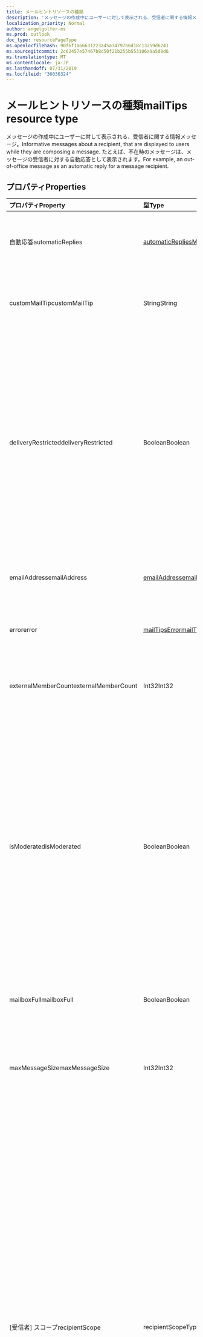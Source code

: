 ```yaml
---
title: メールヒントリソースの種類
description: 'メッセージの作成中にユーザーに対して表示される、受信者に関する情報メッセージ。 たとえば、不在時のメッセージ '
localization_priority: Normal
author: angelgolfer-ms
ms.prod: outlook
doc_type: resourcePageType
ms.openlocfilehash: 90f6f1a66631223a45a34797b6d18c13259d6241
ms.sourcegitcommit: 2c62457e57467b8d50f21b255b553106a9a5d8d6
ms.translationtype: MT
ms.contentlocale: ja-JP
ms.lasthandoff: 07/31/2019
ms.locfileid: "36036324"
---
```

# <a name="mailtips-resource-type"></a><span data-ttu-id="5c230-104">メールヒントリソースの種類</span><span class="sxs-lookup"><span data-stu-id="5c230-104">mailTips resource type</span></span>

<span data-ttu-id="5c230-105">メッセージの作成中にユーザーに対して表示される、受信者に関する情報メッセージ。</span><span class="sxs-lookup"><span data-stu-id="5c230-105">Informative messages about a recipient, that are displayed to users while they are composing a message.</span></span> <span data-ttu-id="5c230-106">たとえば、不在時のメッセージは、メッセージの受信者に対する自動応答として表示されます。</span><span class="sxs-lookup"><span data-stu-id="5c230-106">For example, an out-of-office message as an automatic reply for a message recipient.</span></span>


## <a name="properties"></a><span data-ttu-id="5c230-107">プロパティ</span><span class="sxs-lookup"><span data-stu-id="5c230-107">Properties</span></span>
| <span data-ttu-id="5c230-108">プロパティ</span><span class="sxs-lookup"><span data-stu-id="5c230-108">Property</span></span>     | <span data-ttu-id="5c230-109">型</span><span class="sxs-lookup"><span data-stu-id="5c230-109">Type</span></span>   |<span data-ttu-id="5c230-110">説明</span><span class="sxs-lookup"><span data-stu-id="5c230-110">Description</span></span>|
|:---------------|:--------|:----------|
| <span data-ttu-id="5c230-111">自動応答</span><span class="sxs-lookup"><span data-stu-id="5c230-111">automaticReplies</span></span> | [<span data-ttu-id="5c230-112">automaticRepliesMailTips</span><span class="sxs-lookup"><span data-stu-id="5c230-112">automaticRepliesMailTips</span></span>](../resources/automaticrepliesmailtips.md) | <span data-ttu-id="5c230-113">受信者によって設定されている場合、自動応答のメールヒント。</span><span class="sxs-lookup"><span data-stu-id="5c230-113">Mail tips for automatic reply if it has been set up by the recipient.</span></span> |
| <span data-ttu-id="5c230-114">customMailTip</span><span class="sxs-lookup"><span data-stu-id="5c230-114">customMailTip</span></span> | <span data-ttu-id="5c230-115">String</span><span class="sxs-lookup"><span data-stu-id="5c230-115">String</span></span> | <span data-ttu-id="5c230-116">受信者のメールボックスに設定できるカスタムメールヒント。</span><span class="sxs-lookup"><span data-stu-id="5c230-116">A custom mail tip that can be set on the recipient's mailbox.</span></span> |
| <span data-ttu-id="5c230-117">deliveryRestricted</span><span class="sxs-lookup"><span data-stu-id="5c230-117">deliveryRestricted</span></span>| <span data-ttu-id="5c230-118">Boolean</span><span class="sxs-lookup"><span data-stu-id="5c230-118">Boolean</span></span> | <span data-ttu-id="5c230-119">受信者のメールボックスが制限されているかどうか。たとえば、事前に定義された送信者の一覧からのメッセージの受信、送信者の定義済みリストからのメッセージの拒否、認証済みの送信者からのメッセージの受信のみを行います。</span><span class="sxs-lookup"><span data-stu-id="5c230-119">Whether the recipient's mailbox is restricted, for example, accepting messages from only a predefined list of senders, rejecting messages from a predefined list of senders, or accepting messages from only authenticated senders.</span></span> |
| <span data-ttu-id="5c230-120">emailAddress</span><span class="sxs-lookup"><span data-stu-id="5c230-120">emailAddress</span></span> | [<span data-ttu-id="5c230-121">emailAddress</span><span class="sxs-lookup"><span data-stu-id="5c230-121">emailAddress</span></span>](../resources/emailaddress.md) | <span data-ttu-id="5c230-122">メールヒントを取得する受信者の電子メールアドレス。</span><span class="sxs-lookup"><span data-stu-id="5c230-122">The email address of the recipient to get mailtips for.</span></span> |
| <span data-ttu-id="5c230-123">error</span><span class="sxs-lookup"><span data-stu-id="5c230-123">error</span></span> | [<span data-ttu-id="5c230-124">mailTipsError</span><span class="sxs-lookup"><span data-stu-id="5c230-124">mailTipsError</span></span>](../resources/mailtipserror.md) | <span data-ttu-id="5c230-125">[Getmailtips ヒント](../api/user-getmailtips.md)アクション中に発生するエラー。</span><span class="sxs-lookup"><span data-stu-id="5c230-125">Errors that occur during the [getMailTips](../api/user-getmailtips.md) action.</span></span> |
| <span data-ttu-id="5c230-126">externalMemberCount</span><span class="sxs-lookup"><span data-stu-id="5c230-126">externalMemberCount</span></span> | <span data-ttu-id="5c230-127">Int32</span><span class="sxs-lookup"><span data-stu-id="5c230-127">Int32</span></span> | <span data-ttu-id="5c230-128">受信者が配布リストの場合の外部メンバーの数。</span><span class="sxs-lookup"><span data-stu-id="5c230-128">The number of external members if the recipient is a distribution list.</span></span> |
| <span data-ttu-id="5c230-129">isModerated</span><span class="sxs-lookup"><span data-stu-id="5c230-129">isModerated</span></span> |<span data-ttu-id="5c230-130">Boolean</span><span class="sxs-lookup"><span data-stu-id="5c230-130">Boolean</span></span>  | <span data-ttu-id="5c230-131">受信者にメッセージを送信するには承認が必要であるかどうか。</span><span class="sxs-lookup"><span data-stu-id="5c230-131">Whether sending messages to the recipient requires approval.</span></span> <span data-ttu-id="5c230-132">たとえば、受信者が大きな配布リストであり、その配布リストに送信されたメッセージを承認するようにモデレーターが設定されている場合、または受信者にメッセージを送信する場合は、受信者の上司の承認が必要です。</span><span class="sxs-lookup"><span data-stu-id="5c230-132">For example, if the recipient is a large distribution list and a moderator has been set up to approve messages sent to that distribution list, or if sending messages to a recipient requires approval of the recipient's manager.</span></span> |
| <span data-ttu-id="5c230-133">mailboxFull</span><span class="sxs-lookup"><span data-stu-id="5c230-133">mailboxFull</span></span> | <span data-ttu-id="5c230-134">Boolean</span><span class="sxs-lookup"><span data-stu-id="5c230-134">Boolean</span></span> | <span data-ttu-id="5c230-135">メールボックスのすべての受信者の状態。</span><span class="sxs-lookup"><span data-stu-id="5c230-135">The mailbox full status of the recipient.</span></span> |
| <span data-ttu-id="5c230-136">maxMessageSize</span><span class="sxs-lookup"><span data-stu-id="5c230-136">maxMessageSize</span></span> | <span data-ttu-id="5c230-137">Int32</span><span class="sxs-lookup"><span data-stu-id="5c230-137">Int32</span></span> | <span data-ttu-id="5c230-138">受信者の組織またはメールボックスに対して構成された最大メッセージサイズ。</span><span class="sxs-lookup"><span data-stu-id="5c230-138">The maximum message size that has been configured for the recipient's organization or mailbox.</span></span> |
| <span data-ttu-id="5c230-139">[受信者] スコープ</span><span class="sxs-lookup"><span data-stu-id="5c230-139">recipientScope</span></span> | <span data-ttu-id="5c230-140">recipientScopeType</span><span class="sxs-lookup"><span data-stu-id="5c230-140">recipientScopeType</span></span> | <span data-ttu-id="5c230-141">受信者の範囲。</span><span class="sxs-lookup"><span data-stu-id="5c230-141">The scope of the recipient.</span></span> <span data-ttu-id="5c230-142">可能な値は、`none`、`internal`、`external`、`externalPartner`、`externalNonParther` です。</span><span class="sxs-lookup"><span data-stu-id="5c230-142">Possible values are: `none`, `internal`, `external`, `externalPartner`, `externalNonParther`.</span></span> <span data-ttu-id="5c230-143">たとえば、管理者は別の組織を "パートナー" に設定することができます。</span><span class="sxs-lookup"><span data-stu-id="5c230-143">For example, an administrator can set another organization to be its "partner".</span></span> <span data-ttu-id="5c230-144">特定の範囲で特定のメールヒントにアクセスできるようにするには、スコープを使用すると便利です。</span><span class="sxs-lookup"><span data-stu-id="5c230-144">The scope is useful if an administrator wants certain mailtips to be accessible to certain scopes.</span></span> <span data-ttu-id="5c230-145">また、送信者に対して、メッセージが組織を離れていることを通知し、言葉、語調、およびコンテンツについての正しい判断を支援するためにも役立ちます。</span><span class="sxs-lookup"><span data-stu-id="5c230-145">It's also useful to senders to inform them that their message may leave the organization, helping them make the correct decisions about wording, tone and content.</span></span>|
| <span data-ttu-id="5c230-146">受信者候補</span><span class="sxs-lookup"><span data-stu-id="5c230-146">recipientSuggestions</span></span> | <span data-ttu-id="5c230-147">[recipient](../resources/recipient.md) collection</span><span class="sxs-lookup"><span data-stu-id="5c230-147">[recipient](../resources/recipient.md) collection</span></span> | <span data-ttu-id="5c230-148">同じメッセージに表示される以前のコンテキストに基づいて提案される受信者。</span><span class="sxs-lookup"><span data-stu-id="5c230-148">Recipients suggested based on previous contexts where they appear in the same message.</span></span> |
| <span data-ttu-id="5c230-149">totalMemberCount</span><span class="sxs-lookup"><span data-stu-id="5c230-149">totalMemberCount</span></span> | <span data-ttu-id="5c230-150">Int32</span><span class="sxs-lookup"><span data-stu-id="5c230-150">Int32</span></span> | <span data-ttu-id="5c230-151">受信者が配布リストの場合のメンバー数。</span><span class="sxs-lookup"><span data-stu-id="5c230-151">The number of members if the recipient is a distribution list.</span></span> |

### <a name="recipientscopetype-values"></a><span data-ttu-id="5c230-152">recipientScopeType の値</span><span class="sxs-lookup"><span data-stu-id="5c230-152">recipientScopeType values</span></span>

| <span data-ttu-id="5c230-153">値</span><span class="sxs-lookup"><span data-stu-id="5c230-153">Value</span></span>
|:-------------------------
| <span data-ttu-id="5c230-154">none</span><span class="sxs-lookup"><span data-stu-id="5c230-154">none</span></span>
| <span data-ttu-id="5c230-155">社外</span><span class="sxs-lookup"><span data-stu-id="5c230-155">internal</span></span>
| <span data-ttu-id="5c230-156">社外</span><span class="sxs-lookup"><span data-stu-id="5c230-156">external</span></span>
| <span data-ttu-id="5c230-157">externalPartner</span><span class="sxs-lookup"><span data-stu-id="5c230-157">externalPartner</span></span>
| <span data-ttu-id="5c230-158">externalNonPartner</span><span class="sxs-lookup"><span data-stu-id="5c230-158">externalNonPartner</span></span>


## <a name="json-representation"></a><span data-ttu-id="5c230-159">JSON 表記</span><span class="sxs-lookup"><span data-stu-id="5c230-159">JSON representation</span></span>

<span data-ttu-id="5c230-160">以下は、リソースの JSON 表記です。</span><span class="sxs-lookup"><span data-stu-id="5c230-160">Here is a JSON representation of the resource.</span></span>

<!-- {
  "blockType": "resource",
  "optionalProperties": [
    "automaticReplies",
    "customMailTip",
    "deliveryRestricted",
    "emailAddress",
    "error",
    "externalMemberCount",
    "isModerated",
    "mailboxFull",
    "maxMessageSize",
    "recipientScope",
    "recipientSuggestions",
    "totalMemberCount"
  ],
  "@odata.type": "microsoft.graph.mailTips"
}-->

```json
{
  "automaticReplies": {"@odata.type": "microsoft.graph.automaticRepliesMailTips"},
  "customMailTip": "string",
  "deliveryRestricted": "boolean",
  "emailAddress": {"@odata.type": "microsoft.graph.emailAddress"},
  "error": {"@odata.type": "microsoft.graph.mailTipsError"},
  "externalMemberCount": 1024,
  "isModerated": "boolean",
  "mailboxFull": "boolean",
  "maxMessageSize": 1024,
  "recipientScope": "string",
  "recipientSuggestions": [{"@odata.type": "microsoft.graph.recipient"}],
  "totalMemberCount": 1024
}

```

<!-- uuid: 8fcb5dbc-d5aa-4681-8e31-b001d5168d79
2015-10-25 14:57:30 UTC -->
<!-- {
  "type": "#page.annotation",
  "description": "mailtips resource",
  "keywords": "",
  "section": "documentation",
  "tocPath": ""
}-->
